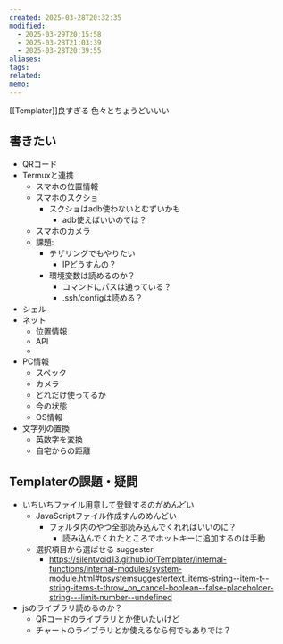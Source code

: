 ```yaml
---
created: 2025-03-28T20:32:35
modified:
  - 2025-03-29T20:15:58
  - 2025-03-28T21:03:39
  - 2025-03-28T20:39:55
aliases: 
tags: 
related: 
memo: 
---
```


[[Templater]]良すぎる
色々とちょうどいいい

## 書きたい

- QRコード
- Termuxと連携
    - スマホの位置情報
    - スマホのスクショ
        - スクショはadb使わないとむずいかも
            - adb使えばいいのでは？
    - スマホのカメラ
    - 課題:
        - テザリングでもやりたい
            - IPどうすんの？
        - 環境変数は読めるのか？
            - コマンドにパスは通っている？
            - .ssh/configは読める？
- シェル
- ネット
    - 位置情報
    - API
    - 
- PC情報
    - スペック
    - カメラ
    - どれだけ使ってるか
    - 今の状態
    - OS情報
- 文字列の置換
    - 英数字を変換
    - 自宅からの距離

## Templaterの課題・疑問

- いちいちファイル用意して登録するのがめんどい
    - JavaScriptファイル作成すんのめんどい
        - フォルダ内のやつ全部読み込んでくれればいいのに？
            - 読み込んでくれたところでホットキーに追加するのは手動
    - 選択項目から選ばせる suggester
        - https://silentvoid13.github.io/Templater/internal-functions/internal-modules/system-module.html#tpsystemsuggestertext_items-string--item-t--string-items-t-throw_on_cancel-boolean--false-placeholder-string---limit-number--undefined
- jsのライブラリ読めるのか？
    - QRコードのライブラリとか使いたいけど
    - チャートのライブラリとか使えるなら何でもありでは？